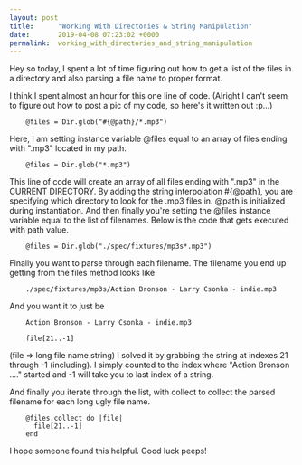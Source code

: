 ```yaml
---
layout: post
title:      "Working With Directories & String Manipulation"
date:       2019-04-08 07:23:02 +0000
permalink:  working_with_directories_and_string_manipulation
---
```



Hey so today, I spent a lot of time figuring out how to get a list of the files in a directory and also parsing a file name to proper format.

I think I spent almost an hour for this one line of code.
(Alright I can't seem to figure out how to post a pic of my code, so here's it written out :p...)

```
    @files = Dir.glob("#{@path}/*.mp3")
```

Here, I am setting instance variable @files equal to an array of files ending with ".mp3" located in my path.





```
    @files = Dir.glob("*.mp3")
```

This line of code will create an array of all files ending with ".mp3" in the CURRENT DIRECTORY.
By adding the string interpolation #{@path}, you are specifying which directory to look for the .mp3 files in.
@path is initialized during instantiation.
And then finally you're setting the @files instance variable equal to the list of filenames.
Below is the code that gets executed with path value.

```
    @files = Dir.glob("./spec/fixtures/mp3s*.mp3")
```

Finally you want to parse through each filename.
The filename you end up getting from the files method looks like

```
    ./spec/fixtures/mp3s/Action Bronson - Larry Csonka - indie.mp3
```

And you want it to just be

```
    Action Bronson - Larry Csonka - indie.mp3
```

```
    file[21..-1]
```
(file => long file name string)
I solved it by grabbing the string at indexes 21 through -1 (including).
I simply counted to the index where "Action Bronson ...." started and -1 will take you to last index of a string.

And finally you iterate through the list, with collect to collect the parsed filename for each long ugly file name.

```
    @files.collect do |file|
      file[21..-1]
    end
```

I hope someone found this helpful. Good luck peeps!




